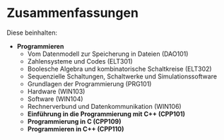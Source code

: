 # Zusammenfassungen 

Diese beinhalten:

- **Programmieren**
	- Vom Datenmodell zur Speicherung in Dateien (DAO101)
	- Zahlensysteme und Codes (ELT301)
	- Boolesche Algebra und kombinatorische Schaltkreise (ELT302)
	- Sequenzielle Schaltungen, Schaltwerke und Simulationssoftware
	- Grundlagen der Programmierung (PRG101)
	- Hardware (WIN103)
	- Software (WIN104)
	- Rechnerverbund und Datenkommunikation (WIN106)
	- **Einführung in die Programmierung mit C++ (CPP101)**
	- **Programmierung in C (CPP109)**
	- **Programmieren in C++ (CPP110)**
